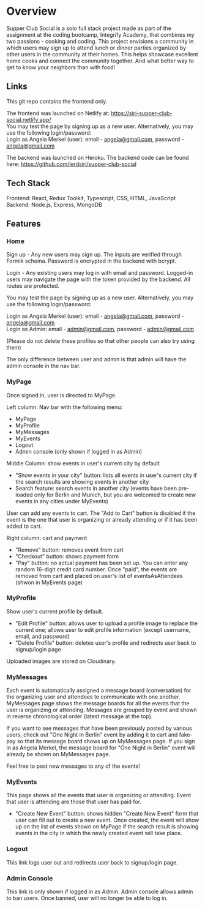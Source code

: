 # Overview

Supper Club Social is a solo full stack project made as part of the assignment at the coding bootcamp, Integrify Academy, that combines my two passions - cooking and coding. This project envisions a community in which users may sign up to attend lunch or dinner parties organized by other users in the community at their homes. This helps showcase excellent home cooks and connect the community together. And what better way to get to know your neighbors than with food! 

## Links

This git repo contains the frontend only.

The frontend was launched on Netlify at: https://siri-supper-club-social.netlify.app/ 
<br>
You may test the page by signing up as a new user. Alternatively, you may use the following login/password:
<br>
Login as Angela Merkel (user): email - angela@gmail.com, password - angela@gmail.com

The backend was launched on Heroku. The backend code can be found here: https://github.com/lerdsiri/supper-club-social

## Tech Stack

Frontend: React, Redux Toolkit, Typescript, CSS, HTML, JavaScript
<br>
Backend: Node.js, Express, MongoDB

## Features

### Home

Sign up - Any new users may sign up. The inputs are verified through Formik schema. Password is encrypted in the backend with bcrypt.

Login - Any existing users may log in with email and password. Logged-in users may navigate the page with the token provided by the backend. All routes are protected.

You may test the page by signing up as a new user. Alternatively, you may use the following login/password:

Login as Angela Merkel (user): email - angela@gmail.com, password - angela@gmail.com
<br>
Login as Admin: email - admin@gmail.com, password - admin@gmail.com

(Please do not delete these profiles so that other people can also try using them)

The only difference between user and admin is that admin will have the admin console in the nav bar.

### MyPage

Once signed in, user is directed to MyPage. 

Left column: Nav bar with the following menu:
- MyPage
- MyProfile
- MyMessages
- MyEvents
- Logout
- Admin console (only shown if logged in as Admin)

Middle Column: show events in user's current city by default
- "Show events in your city" button: lists all events in user's current city if the search results are showing events in another city
- Search feature: search events in another city (events have been pre-loaded only for Berlin and Munich, but you are welcomed to create new events in any cities under MyEvents)

User can add any events to cart. The "Add to Cart" button is disabled if the event is the one that user is organizing or already attending or if it has been added to cart.

Right column: cart and payment
- "Remove" button: removes event from cart
- "Checkout" button: shows payment form 
- "Pay" button: no actual payment has been set up. You can enter any random 16-digit credit card number. Once "paid", the events are removed from cart and placed on user's list of eventsAsAttendees (shwon in MyEvents page)

### MyProfile

Show user's current profile by default.
- "Edit Profile" button: allows user to upload a profile image to replace the current one; allows user to edit profile information (except username, email, and password)
- "Delete Profile" button: deletes user's profile and redirects user back to signup/login page

Uploaded images are stored on Cloudinary.

### MyMessages

Each event is automatically assigned a message board (conversation) for the organizing user and attendees to communicate with one another. MyMessages page shows the message boards for all the events that the user is organizing or attending. Messages are grouped by event and shown in reverse chronological order (latest message at the top).

If you want to see messages that have been previously posted by various users, check out "One Night in Berlin" event by adding it to cart and fake-pay so that its message board shows up on MyMessages page. If you sign in as Angela Merkel, the message board for "One Night in Berlin" event will already be shown on MyMessages page.

Feel free to post new messages to any of the events!

### MyEvents 

This page shows all the events that user is organizing or attending. Event that user is attending are those that user has paid for.

- "Create New Event" button: shows hidden "Create New Event" form that user can fill out to create a new event. Once created, the event will show up on the list of events shown on MyPage if the search result is showing events in the city in which the newly created event will take place.

### Logout

This link logs user out and redirects user back to signup/login page.

### Admin Console 

This link is only shown if logged in as Admin. Admin console allows admin to ban users. Once banned, user will no longer be able to log in.
